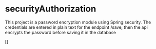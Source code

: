 # securityAuthorization
This project is a password encryption module using Spring security. 
The credentials are entered in plain text for the endpoint /save, then the api encrypts the password before saving it in the database

[]
